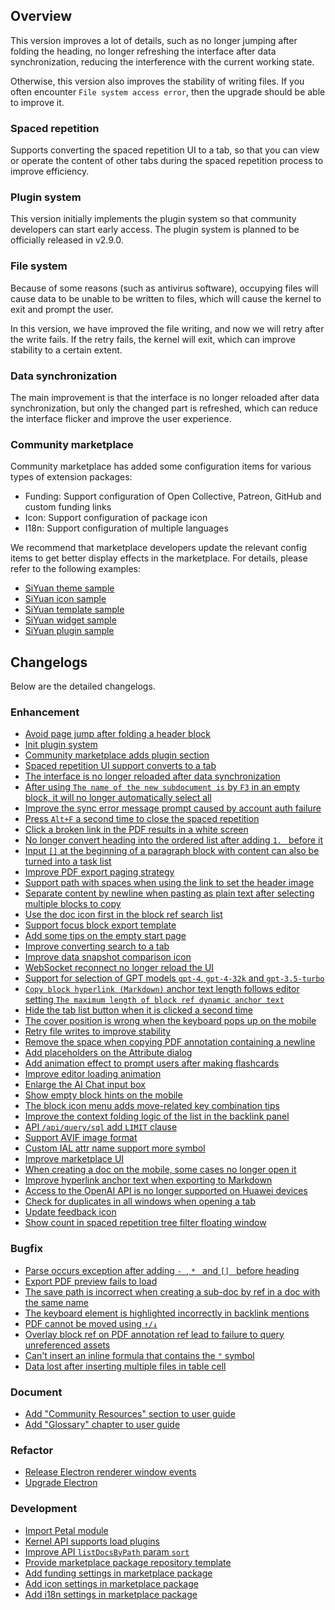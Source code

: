 ## Overview

This version improves a lot of details, such as no longer jumping after folding the heading, no longer refreshing the interface after data synchronization, reducing the interference with the current working state.

Otherwise, this version also improves the stability of writing files. If you often encounter `File system access error`, then the upgrade should be able to improve it.

### Spaced repetition

Supports converting the spaced repetition UI to a tab, so that you can view or operate the content of other tabs during the spaced repetition process to improve efficiency.

### Plugin system

This version initially implements the plugin system so that community developers can start early access. The plugin system is planned to be officially released in v2.9.0.

### File system

Because of some reasons (such as antivirus software), occupying files will cause data to be unable to be written to files, which will cause the kernel to exit and prompt the user.

In this version, we have improved the file writing, and now we will retry after the write fails. If the retry fails, the kernel will exit, which can improve stability to a certain extent.

### Data synchronization

The main improvement is that the interface is no longer reloaded after data synchronization, but only the changed part is refreshed, which can reduce the interface flicker and improve the user experience.

### Community marketplace

Community marketplace has added some configuration items for various types of extension packages:

* Funding: Support configuration of Open Collective, Patreon, GitHub and custom funding links
* Icon: Support configuration of package icon
* I18n: Support configuration of multiple languages

We recommend that marketplace developers update the relevant config items to get better display effects in the marketplace. For details, please refer to the following examples:

* [SiYuan theme sample](https://github.com/siyuan-note/theme-sample)
* [SiYuan icon sample](https://github.com/siyuan-note/icon-sample)
* [SiYuan template sample](https://github.com/siyuan-note/template-sample)
* [SiYuan widget sample](https://github.com/siyuan-note/widget-sample)
* [SiYuan plugin sample](https://github.com/siyuan-note/plugin-sample)

## Changelogs

Below are the detailed changelogs.

### Enhancement

* [Avoid page jump after folding a header block](https://github.com/siyuan-note/siyuan/issues/7785)
* [Init plugin system](https://github.com/siyuan-note/siyuan/issues/8041)
* [Community marketplace adds plugin section](https://github.com/siyuan-note/siyuan/issues/8043)
* [Spaced repetition UI support converts to a tab](https://github.com/siyuan-note/siyuan/issues/8061)
* [The interface is no longer reloaded after data synchronization](https://github.com/siyuan-note/siyuan/issues/8098)
* [After using `The name of the new subdocument is` by `F3` in an empty block, it will no longer automatically select all](https://github.com/siyuan-note/siyuan/issues/8099)
* [Improve the sync error message prompt caused by account auth failure](https://github.com/siyuan-note/siyuan/issues/8101)
* [Press `Alt+F` a second time to close the spaced repetition](https://github.com/siyuan-note/siyuan/issues/8102)
* [Click a broken link in the PDF results in a white screen](https://github.com/siyuan-note/siyuan/issues/8103)
* [No longer convert heading into the ordered list after adding `1. ` before it](https://github.com/siyuan-note/siyuan/issues/8105)
* [Input `[]` at the beginning of a paragraph block with content can also be turned into a task list](https://github.com/siyuan-note/siyuan/issues/8108)
* [Improve PDF export paging strategy](https://github.com/siyuan-note/siyuan/pull/8110)
* [Support path with spaces when using the link to set the header image](https://github.com/siyuan-note/siyuan/issues/8113)
* [Separate content by newline when pasting as plain text after selecting multiple blocks to copy](https://github.com/siyuan-note/siyuan/issues/8114)
* [Use the doc icon first in the block ref search list](https://github.com/siyuan-note/siyuan/issues/8115)
* [Support focus block export template](https://github.com/siyuan-note/siyuan/issues/8117)
* [Add some tips on the empty start page](https://github.com/siyuan-note/siyuan/issues/8120)
* [Improve converting search to a tab](https://github.com/siyuan-note/siyuan/issues/8139)
* [Improve data snapshot comparison icon](https://github.com/siyuan-note/siyuan/issues/8140)
* [WebSocket reconnect no longer reload the UI](https://github.com/siyuan-note/siyuan/issues/8141)
* [Support for selection of GPT models `gpt-4`, `gpt-4-32k` and `gpt-3.5-turbo`](https://github.com/siyuan-note/siyuan/issues/8142)
* [`Copy block hyperlink (Markdown)` anchor text length follows editor setting `The maximum length of block ref dynamic anchor text`](https://github.com/siyuan-note/siyuan/issues/8144)
* [Hide the tab list button when it is clicked a second time](https://github.com/siyuan-note/siyuan/issues/8147)
* [The cover position is wrong when the keyboard pops up on the mobile](https://github.com/siyuan-note/siyuan/issues/8148)
* [Retry file writes to improve stability](https://github.com/siyuan-note/siyuan/issues/8149)
* [Remove the space when copying PDF annotation containing a newline](https://github.com/siyuan-note/siyuan/issues/8152)
* [Add placeholders on the Attribute dialog](https://github.com/siyuan-note/siyuan/issues/8154)
* [Add animation effect to prompt users after making flashcards](https://github.com/siyuan-note/siyuan/issues/8157)
* [Improve editor loading animation](https://github.com/siyuan-note/siyuan/issues/8158)
* [Enlarge the AI Chat input box](https://github.com/siyuan-note/siyuan/issues/8161)
* [Show empty block hints on the mobile](https://github.com/siyuan-note/siyuan/issues/8162)
* [The block icon menu adds move-related key combination tips](https://github.com/siyuan-note/siyuan/issues/8163)
* [Improve the context folding logic of the list in the backlink panel](https://github.com/siyuan-note/siyuan/issues/8165)
* [API `/api/query/sql` add `LIMIT` clause](https://github.com/siyuan-note/siyuan/issues/8167)
* [Support AVIF image format](https://github.com/siyuan-note/siyuan/issues/8170)
* [Custom IAL attr name support more symbol](https://github.com/siyuan-note/siyuan/pull/8172)
* [Improve marketplace UI](https://github.com/siyuan-note/siyuan/issues/8181)
* [When creating a doc on the mobile, some cases no longer open it](https://github.com/siyuan-note/siyuan/issues/8184)
* [Improve hyperlink anchor text when exporting to Markdown](https://github.com/siyuan-note/siyuan/issues/8191)
* [Access to the OpenAI API is no longer supported on Huawei devices](https://github.com/siyuan-note/siyuan/issues/8192)
* [Check for duplicates in all windows when opening a tab](https://github.com/siyuan-note/siyuan/issues/8193)
* [Update feedback icon](https://github.com/siyuan-note/siyuan/issues/8201)
* [Show count in spaced repetition tree filter floating window](https://github.com/siyuan-note/siyuan/issues/8202)

### Bugfix

* [Parse occurs exception after adding `- `, `* ` and `[] ` before heading](https://github.com/siyuan-note/siyuan/issues/8106)
* [Export PDF preview fails to load](https://github.com/siyuan-note/siyuan/issues/8126)
* [The save path is incorrect when creating a sub-doc by ref in a doc with the same name](https://github.com/siyuan-note/siyuan/issues/8138)
* [The keyboard element is highlighted incorrectly in backlink mentions](https://github.com/siyuan-note/siyuan/issues/8143)
* [PDF cannot be moved using `↑/↓`](https://github.com/siyuan-note/siyuan/issues/8164)
* [Overlay block ref on PDF annotation ref lead to failure to query unreferenced assets](https://github.com/siyuan-note/siyuan/issues/8186)
* [Can't insert an inline formula that contains the `"` symbol](https://github.com/siyuan-note/siyuan/issues/8190)
* [Data lost after inserting multiple files in table cell](https://github.com/siyuan-note/siyuan/issues/8196)

### Document

* [Add "Community Resources" section to user guide](https://github.com/siyuan-note/siyuan/issues/8123)
* [Add "Glossary" chapter to user guide](https://github.com/siyuan-note/siyuan/issues/8137)

### Refactor

* [Release Electron renderer window events](https://github.com/siyuan-note/siyuan/issues/8107)
* [Upgrade Electron](https://github.com/siyuan-note/siyuan/issues/8197)

### Development

* [Import Petal module](https://github.com/siyuan-note/siyuan/pull/8001)
* [Kernel API supports load plugins](https://github.com/siyuan-note/siyuan/issues/8044)
* [Improve API `listDocsByPath` param `sort`](https://github.com/siyuan-note/siyuan/pull/8156)
* [Provide marketplace package repository template](https://github.com/siyuan-note/siyuan/issues/8168)
* [Add funding settings in marketplace package](https://github.com/siyuan-note/siyuan/issues/8171)
* [Add icon settings in marketplace package](https://github.com/siyuan-note/siyuan/issues/8174)
* [Add i18n settings in marketplace package](https://github.com/siyuan-note/siyuan/issues/8177)
